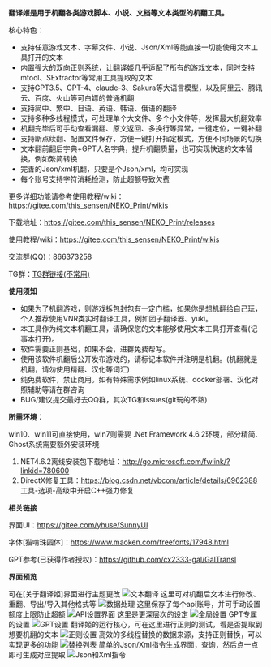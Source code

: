  **翻译姬是用于机翻各类游戏脚本、小说、文档等文本类型的机翻工具。** 

核心特色：
- 支持任意游戏文本、字幕文件、小说、Json/Xml等能直接一切能使用文本工具打开的文本
- 内置强大的双向正则系统，让翻译姬几乎适配了所有的游戏文本，同时支持mtool、SExtractor等常用工具提取的文本
- 支持GPT3.5、GPT-4、claude-3、Sakura等大语言模型，以及阿里云、腾讯云、百度、火山等可白嫖的普通机翻
- 支持简中、繁中、日语、英语、韩语、俄语的翻译
- 支持多种多线程模式，可处理单个大文件、多个小文件等，发挥最大机翻效率
- 机翻完毕后可手动查看漏翻、原文返回、多换行等异常，一键定位，一键补翻
- 支持断点续翻、配置文件保存，方便一键打开指定模式，方便不同场景的切换
- 文本翻前翻后字典+GPT人名字典，提升机翻质量，也可实现快速的文本替换，例如繁简转换
- 完善的Json/xml机翻，只要是个Json/xml，均可实现
- 每个账号支持字符消耗检测，防止超额导致欠费

更多详细功能请参考使用教程/wiki：https://gitee.com/this_sensen/NEKO_Print/wikis

下载地址：https://gitee.com/this_sensen/NEKO_Print/releases

使用教程/wiki：https://gitee.com/this_sensen/NEKO_Print/wikis

交流群(QQ)：866373258

TG群：[TG群链接(不常用)](https://t.me/neko_print)

**使用须知** 
- 如果为了机翻游戏，则游戏拆包封包有一定门槛，如果你是想机翻给自己玩，个人推荐使用VNR类实时翻译工具，例如团子翻译器、yuki。
- 本工具作为纯文本机翻工具，请确保您的文本能够使用文本工具打开查看(记事本打开)。
- 软件需要正则基础，如果不会，进群免费帮写。
- 使用该软件机翻后公开发布游戏的，请标记本软件并注明是机翻。(机翻就是机翻，请勿使用精翻、汉化等词汇)
- 纯免费软件，禁止商用。如有特殊需求例如linux系统、docker部署、汉化对照辅助等请在群咨询
- BUG/建议提交最好去QQ群，其次TG和issues(git玩的不熟)

 **所需环境：** 

win10、win11可直接使用，win7则需要 .Net Framework 4.6.2环境，部分精简、Ghost系统需要额外安装环境
1. NET4.6.2离线安装包下载地址：http://go.microsoft.com/fwlink/?linkid=780600
2. DirectX修复工具：https://blog.csdn.net/vbcom/article/details/6962388 工具-选项-高级中开启C++强力修复

 **相关链接** 

界面UI：https://gitee.com/yhuse/SunnyUI

字体[猫啃珠圆体]：https://www.maoken.com/freefonts/17948.html

GPT参考(已获得作者授权)：https://github.com/cx2333-gal/GalTransl

 **界面预览** 

可在[关于翻译姬]界面进行主题更改
![文本翻译](https://foruda.gitee.com/images/1714463215960716668/3518df98_10364928.jpeg "文本翻译.jpg")
这里可对机翻后文本进行修改、重翻、导出/导入其他格式等
![数据处理](https://foruda.gitee.com/images/1714462638578270479/13f0f6bc_10364928.jpeg "数据处理.jpg")
这里保存了每个api账号，并可手动设置额度上限防止超额
![API设置界面](https://foruda.gitee.com/images/1698737641872288175/76ab6a4c_10364928.jpeg "API设置.jpg")
这里是更深层次的设定
![全局设置](https://foruda.gitee.com/images/1714463245281152268/189dd091_10364928.jpeg "全局设置.jpg")
GPT专属的设置
![GPT设置](https://foruda.gitee.com/images/1730306426068730894/6516ad31_10364928.jpeg "GPT设置.jpg")
翻译姬的运行核心，可在这里进行正则的测试，看是否提取到想要机翻的文本
![正则设置](https://foruda.gitee.com/images/1698740336574517631/c57f5b83_10364928.jpeg "正则设置.jpg")
高效的多线程替换的数据来源，支持正则替换，可以实现更多的功能
![替换列表](https://foruda.gitee.com/images/1698813678607926739/cfb9f529_10364928.jpeg "替换列表.jpg")
简单的Json/Xml指令生成界面，查询，然后点一点即可生成对应提取
![Json和Xml指令](https://foruda.gitee.com/images/1698819502910042916/d1a22f27_10364928.jpeg "Json和Xml指令.jpg")
